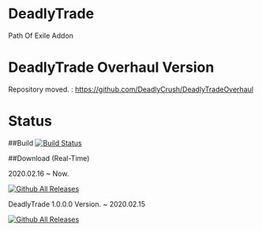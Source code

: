 # DeadlyTrade
Path Of Exile Addon
# DeadlyTrade Overhaul Version
Repository moved. : https://github.com/DeadlyCrush/DeadlyTradeOverhaul
# Status
##Build
[![Build Status](https://travis-ci.org/joemccann/dillinger.svg?branch=master)](https://travis-ci.org/joemccann/dillinger)

##Download (Real-Time)

2020.02.16 ~ Now.

[![Github All Releases](https://img.shields.io/github/downloads/DeadlyCrush/DeadlyTrade/total.svg)]()

DeadlyTrade 1.0.0.0 Version. ~ 2020.02.15

[![Github All Releases](https://img.shields.io/github/downloads/DeadlyCrush/DeadlyTrade-Closed-Overhaul-Version-Open/total.svg)]()

